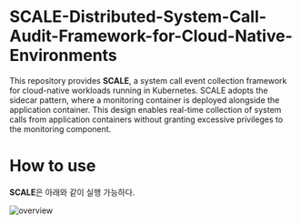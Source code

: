 # SCALE-Distributed-System-Call-Audit-Framework-for-Cloud-Native-Environments

This repository provides **SCALE**, a system call event collection framework for cloud-native workloads running in Kubernetes. SCALE adopts the sidecar pattern, where a monitoring container is deployed alongside the application container. This design enables real-time collection of system calls from application containers without granting excessive privileges to the monitoring component.

# How to use
**SCALE**은 아래와 같이 실행 가능하다.

![overview]()